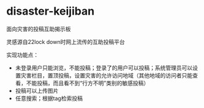 # disaster-keijiban
面向灾害的投稿互助揭示板

灵感源自22lock down时网上流传的互助投稿平台



实现功能点：

- 未登录用户只能浏览，不能投稿；登录了的用户可以投稿；系统管理员可以设置灾害栏目，置顶投稿，设置灾害的允许访问地域（其他地域的访问者只能查看，不能投稿，而且看不到“行方不明”类别的敏感投稿）
- 投稿可以上传图片
- 任意搜索；根据tag检索投稿

